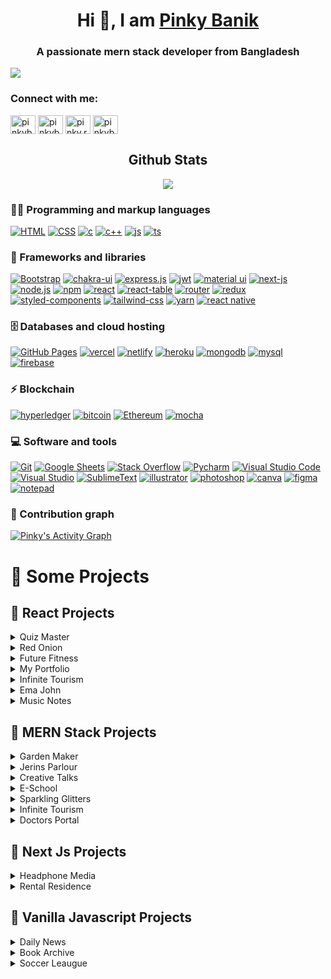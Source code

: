 <h1 align="center"> Hi 👋, I am <a href="https://pinky-banik.vercel.app/" target="_blank">Pinky Banik</a></h1>
<h3 align="center">A passionate mern stack developer from Bangladesh</h3>

<img align="center" src="https://github.com/pinky-banik/pinky-banik/blob/main/try.png" />


<h3 align="left">Connect with me:</h3>
<p align="left">
<a href="https://dev.to/pinkybanik" target="blank"><img align="center" src="https://raw.githubusercontent.com/rahuldkjain/github-profile-readme-generator/master/src/images/icons/Social/devto.svg" alt="pinkybanik" height="30" width="40" /></a>
<a href="https://linkedin.com/in/pinkybanik" target="blank"><img align="center" src="https://raw.githubusercontent.com/rahuldkjain/github-profile-readme-generator/master/src/images/icons/Social/linked-in-alt.svg" alt="pinkybanik" height="30" width="40" /></a>
<a href="https://fb.com/pinky.rani.banik" target="blank"><img align="center" src="https://raw.githubusercontent.com/rahuldkjain/github-profile-readme-generator/master/src/images/icons/Social/facebook.svg" alt="pinky.rani.banik" height="30" width="40" /></a>
<a href="https://dribbble.com/pinkybanik" target="blank"><img align="center" src="https://raw.githubusercontent.com/rahuldkjain/github-profile-readme-generator/master/src/images/icons/Social/dribbble.svg" alt="pinkybanik" height="30" width="40" /></a>
</p>
<!-- // github states --->
 <h2 align="center">Github Stats</h2>
<div align="center">
  <img src="https://github-readme-streak-stats.herokuapp.com?user=pinky-banik&theme=github-dark&hide_border=true&date_format=j%20M%5B%20Y%5D&stroke=0AD4F7&ring=00FF9B&fire=FFA200&currStreakLabel=FFA200&currStreakNum=00F0FF&sideNums=00FF9B&sideLabels=FFA200&dates=727272&background=DD272700">
</div>

<!-- languages and tools --->
### 👨‍💻 Programming and markup languages
<p>
<a href="#"><img alt="HTML" src="https://img.shields.io/badge/HTML5-E34F26?style=for-the-badge&logo=html5&logoColor=white"></a>
<a href="#"><img alt="CSS" src="https://img.shields.io/badge/CSS3-1572B6?style=for-the-badge&logo=css3&logoColor=white"></a>
<a href="#"><img alt="c" src="https://img.shields.io/badge/Python-FFD43B?style=for-the-badge&logo=python&logoColor=blue"></a>
<a href="#"><img alt="c++" src="https://img.shields.io/badge/C%2B%2B-00599C?style=for-the-badge&logo=c%2B%2B&logoColor=white"></a>
<a href="#"><img alt="js" src="https://img.shields.io/badge/JavaScript-323330?style=for-the-badge&logo=javascript&logoColor=F7DF1E"></a>
<a href="#"><img alt="ts" src="https://img.shields.io/badge/TypeScript-007ACC?style=for-the-badge&logo=typescript&logoColor=white"></a>

</p>

### 🧰 Frameworks and libraries
<p>
<a href="#"><img alt="Bootstrap" src="https://img.shields.io/badge/Bootstrap-563D7C?style=for-the-badge&logo=bootstrap&logoColor=white"></a>
<a href="#"><img alt="chakra-ui" src="https://img.shields.io/badge/Chakra--UI-319795?style=for-the-badge&logo=chakra-ui&logoColor=white"></a>
<a href="#"><img alt="express.js" src="https://img.shields.io/badge/Express.js-000000?style=for-the-badge&logo=express&logoColor=white"></a>
<a href="#"><img alt="jwt" src="https://img.shields.io/badge/JWT-000000?style=for-the-badge&logo=JSON%20web%20tokens&logoColor=white"></a>
<a href="#"><img alt="material ui" src="https://img.shields.io/badge/Material%20UI-007FFF?style=for-the-badge&logo=mui&logoColor=white"></a>
<a href="#"><img alt="next-js" src="https://img.shields.io/badge/next.js-000000?style=for-the-badge&logo=nextdotjs&logoColor=white"></a>
<a href="#"><img alt="node.js" src="https://img.shields.io/badge/Node.js-339933?style=for-the-badge&logo=nodedotjs&logoColor=white"></a>
<a href="#"><img alt="npm" src="https://img.shields.io/badge/npm-CB3837?style=for-the-badge&logo=npm&logoColor=white"></a>
<a href="#"><img alt="react" src="https://img.shields.io/badge/React-20232A?style=for-the-badge&logo=react&logoColor=61DAFB"></a>
<a href="#"><img alt="react-table" src="https://img.shields.io/badge/react%20table-FF4154?style=for-the-badge&logo=react%20table&logoColor=white"></a>
<a href="#"><img alt="router" src="https://img.shields.io/badge/React_Router-CA4245?style=for-the-badge&logo=react-router&logoColor=white"></a>
<a href="#"><img alt="redux" src="https://img.shields.io/badge/Redux-593D88?style=for-the-badge&logo=redux&logoColor=white"></a>
<a href="#"><img alt="styled-components" src="https://img.shields.io/badge/Sass-CC6699?style=for-the-badge&logo=sass&logoColor=white"></a>
<a href="#"><img alt="tailwind-css" src="https://img.shields.io/badge/Tailwind_CSS-38B2AC?style=for-the-badge&logo=tailwind-css&logoColor=white"></a>
<a href="#"><img alt="yarn" src="https://img.shields.io/badge/Yarn-2C8EBB?style=for-the-badge&logo=yarn&logoColor=white"></a>
<a href="#"><img alt="react native" src="https://img.shields.io/badge/React_Native-20232A?style=for-the-badge&logo=react&logoColor=61DAFB"></a>



### 🗄️ Databases and cloud hosting

<p>
<a href="#"><img alt="GitHub Pages" src="https://img.shields.io/badge/GitHub%20Pages-222222?style=for-the-badge&logo=GitHub%20Pages&logoColor=white"></a>
<a href="#"><img alt="vercel" src="https://img.shields.io/badge/Vercel-000000?style=for-the-badge&logo=vercel&logoColor=white"></a>
<a href="#"><img alt="netlify" src="https://img.shields.io/badge/Netlify-00C7B7?style=for-the-badge&logo=netlify&logoColor=white"></a>
<a href="#"><img alt="heroku" src="https://img.shields.io/badge/Heroku-430098?style=for-the-badge&logo=heroku&logoColor=white"></a>
<a href="#"><img alt="mongodb" src="https://img.shields.io/badge/MongoDB-4EA94B?style=for-the-badge&logo=mongodb&logoColor=white"></a>
<a href="#"><img alt="mysql" src="https://img.shields.io/badge/MySQL-005C84?style=for-the-badge&logo=mysql&logoColor=white"></a>
<a href="#"><img alt="firebase" src="https://img.shields.io/badge/firebase-ffca28?style=for-the-badge&logo=firebase&logoColor=black"></a>
</p>


### ⚡ Blockchain

<p>
<a href="#"><img alt="hyperledger" src="https://img.shields.io/badge/hyperledger-2F3134?style=for-the-badge&logo=hyperledger&logoColor=white"></a>
<a href="#"><img alt="bitcoin" src="https://img.shields.io/badge/Bitcoin-000000?style=for-the-badge&logo=bitcoin&logoColor=white"></a>
<a href="#"><img alt="Ethereum" src="https://img.shields.io/badge/Ethereum-3C3C3D?style=for-the-badge&logo=Ethereum&logoColor=white"></a>
<a href="#"><img alt="mocha" src="https://img.shields.io/badge/Mocha-8D6748?style=for-the-badge&logo=Mocha&logoColor=white"></a>
</p>

### 💻 Software and tools

<p>
<a href="#"><img alt="Git" src="https://img.shields.io/badge/GitHub-100000?style=for-the-badge&logo=github&logoColor=white"></a>
<a href="#"><img alt="Google Sheets" src="https://img.shields.io/badge/Google%20Sheets-34A853?style=for-the-badge&logo=google-sheets&logoColor=white"></a>
<a href="#"><img alt="Stack Overflow" src="https://img.shields.io/badge/Stack_Overflow-FE7A16?style=for-the-badge&logo=stack-overflow&logoColor=white"></a>
<a href="#"><img alt="Pycharm" src="https://img.shields.io/badge/PyCharm-000000.svg?&style=for-the-badge&logo=PyCharm&logoColor=white"></a>
<a href="#"><img alt="Visual Studio Code" src="https://img.shields.io/badge/Visual_Studio_Code-0078D4?style=for-the-badge&logo=visual%20studio%20code&logoColor=white"></a>
<a href="#"><img alt="Visual Studio" src="https://img.shields.io/badge/Visual_Studio-5C2D91?style=for-the-badge&logo=visual%20studio&logoColor=white"></a>
<a href="#"><img alt="SublimeText" src="https://img.shields.io/badge/sublime_text-%23575757.svg?&style=for-the-badge&logo=sublime-text&logoColor=important"></a>
<a href="#"><img alt="illustrator" src="https://img.shields.io/badge/Adobe%20Illustrator-FF9A00?style=for-the-badge&logo=adobe%20illustrator&logoColor=white"></a>
<a href="#"><img alt="photoshop" src="https://img.shields.io/badge/Adobe%20Photoshop-31A8FF?style=for-the-badge&logo=Adobe%20Photoshop&logoColor=black"></a>
<a href="#"><img alt="canva" src="https://img.shields.io/badge/Canva-%2300C4CC.svg?&style=for-the-badge&logo=Canva&logoColor=white"></a>
<a href="#"><img alt="figma" src="https://img.shields.io/badge/Figma-F24E1E?style=for-the-badge&logo=figma&logoColor=white"></a>
<a href="#"><img alt="notepad" src="https://img.shields.io/badge/Notepad++-90E59A.svg?style=for-the-badge&logo=notepad%2B%2B&logoColor=black"></a>

</p>

### 💪 Contribution graph

<a href="#"><img alt="Pinky's Activity Graph" src="https://activity-graph.herokuapp.com/graph?username=pinky-banik&bg_color=DD272700&color=00FF9B&line=00F0FF&point=FFFFFF&hide_border=true" /></a>

# 🚀 Some Projects

## 📢 React Projects

<!-- Quiz Master -->
<details>
<summary>Quiz Master</summary>

1. code link : https://github.com/pinky-banik/quiz_master
2. Live Demo : https://quiz-master-bd.netlify.app/
3. Technology : ReactJS,Tailwind CSS, Rest Api, React-router
<!-- ![ss](https://smabtahinoor.vercel.app/images/portfolio/cortelink.png) -->
</details>

<!-- Red Onion -->
<details>
<summary>Red Onion</summary>

1. code link : https://github.com/pinky-banik/Red-Onion
2. Live Demo : https://restaurent-red-onion.netlify.app/
3. Technology : ReactJS,Tailwind CSS, Rest Api, React-router
<!-- ![ss](https://smabtahinoor.vercel.app/images/portfolio/cortelink.png) -->
</details>


<!-- Future Fitness -->
<details>
<summary>Future Fitness</summary>

1. code link : https://github.com/pinky-banik/Future-Fitness
2. Live Demo : https://future-fitness.vercel.app/
3. Technology : ReactJS,Rest Api
<!-- ![ss](https://smabtahinoor.vercel.app/images/portfolio/cortelink.png) -->
</details>


<!-- My portfolio -->
<details>
<summary>My Portfolio</summary>

1. code link : https://github.com/pinky-banik/Pinky-Banik-Portfolio
2. Live Demo : https://pinky-banik.web.app/
3. Technology : ReactJS,Material UI
<!-- ![ss](https://smabtahinoor.vercel.app/images/portfolio/cortelink.png) -->
</details>

<!-- Infinite Tourism -->
<details>
<summary>Infinite Tourism</summary>

1. code link : https://github.com/pinky-banik/MediCare-Home
2. Live Demo : https://medicare-home.web.app/
3. Technology : ReactJS,Bootstrap, Json, React-router,firebase
<!-- ![ss](https://smabtahinoor.vercel.app/images/portfolio/cortelink.png) -->
</details>


<!-- Ema John -->
<details>
<summary>Ema John</summary>

1. code link : https://github.com/pinky-banik/ema-john-recap
2. Live Demo : https://ema-john-alpha.vercel.app/
3. Technology : ReactJS,Bootstrap, Json, React-router
<!-- ![ss](https://smabtahinoor.vercel.app/images/portfolio/cortelink.png) -->
</details>


<!-- Music Notes -->
<details>
<summary>Music Notes</summary>

1. code link : https://github.com/pinky-banik/music-notes
2. Live Demo : https://review-website-pinky-banik.netlify.app/
3. Technology : ReactJS,Bootstrap, Json, React-router
<!-- ![ss](https://smabtahinoor.vercel.app/images/portfolio/cortelink.png) -->
</details>


## 📢 MERN Stack Projects

<!-- Garden Maker -->
<details>
<summary>Garden Maker</summary>

1. Live Link :https://garden-maker.web.app/ 
2. Client side code : https://github.com/pinky-banik/Garden-Maker-Client
3. Server side code : https://github.com/pinky-banik/Garden-Maker-Server
5. Technologies: React JS, Node JS, Express JS, MongoDB, Tailwind CSS etc...
<!-- ![ss](https://drive.google.com/file/d/1noexOaCRxK93ZYpBsjqRDvvdn8YzGZFX/view?usp=sharing) -->
</details>

<!-- Jerins Parlour -->
<details>
<summary>Jerins Parlour</summary>
  
1. Live Link :https://github.com/pinky-banik/Jerins-parlour-server
2. Client side code : https://github.com/pinky-banik/Jerins-parlour
3. Server side code : https://github.com/pinky-banik/Garden-Maker-Server

5. Technologies: React JS, Node JS, Express JS, MongoDB, Tailwind CSS etc...
<!-- ![ss](https://drive.google.com/file/d/1noexOaCRxK93ZYpBsjqRDvvdn8YzGZFX/view?usp=sharing) -->
</details>

<!-- Creative Talks -->
<details>
<summary>Creative Talks</summary>
  
1. Live Link :https://creative-talks.vercel.app/
2. Client side code : https://github.com/pinky-banik/Creative-Talks
3. Server side code : https://github.com/pinky-banik/Creative-Talks-Server

5. Technologies: React JS, Node JS, Express JS, Mongoose, Tailwind CSS etc...
<!-- ![ss](https://drive.google.com/file/d/1noexOaCRxK93ZYpBsjqRDvvdn8YzGZFX/view?usp=sharing) -->
</details>

<!-- E-School -->
<details>
<summary>E-School</summary>
  
1. Live Link : https://eschool-bd.web.app/
2. Client side code : https://github.com/pinky-banik/E-School-Client
3. Server side code : https://github.com/pinky-banik/E-Scool-Server

5. Technologies: React JS, Node JS, Express JS, firebase auth, Tailwind CSS etc...
<!-- ![ss](https://drive.google.com/file/d/1noexOaCRxK93ZYpBsjqRDvvdn8YzGZFX/view?usp=sharing) -->
</details>

<!-- Sparkling Glitters -->
<details>
<summary>Sparkling Glitters</summary>
  
1. Live Link :https://sparkling-glitters.web.app/
2. Client side code : https://github.com/pinky-banik/Sparkling-Glitters/tree/main/Client
3. Server side code : https://github.com/pinky-banik/Sparkling-Glitters/tree/main/Server

5. Technologies: React JS, Node JS, Express JS, MongoDB, Tailwind CSS etc...
<!-- ![ss](https://drive.google.com/file/d/1noexOaCRxK93ZYpBsjqRDvvdn8YzGZFX/view?usp=sharing) -->
</details>

<!-- Infinite Tourism -->
<details>
<summary>Infinite Tourism</summary>
  
1. Live Link :https://infinite-tourism.firebaseapp.com/
2. Client side code : https://github.com/pinky-banik/Infinite-Tourism/tree/main/client
3. Server side code : https://github.com/pinky-banik/Infinite-Tourism/tree/main/server

5. Technologies: React JS, Node JS, Express JS, MongoDB, Tailwind CSS etc...
<!-- ![ss](https://drive.google.com/file/d/1noexOaCRxK93ZYpBsjqRDvvdn8YzGZFX/view?usp=sharing) -->
</details>

<!-- Doctors Portal -->
<details>
<summary>Doctors Portal</summary>
  
1. Live Link :https://doctors-portal-tailwind.web.app/
2. Client side code : https://github.com/pinky-banik/doctors-portal-recap
3. Server side code : https://github.com/pinky-banik/doctors-portal-server

5. Technologies: React JS, Node JS, Express JS, MongoDB, Tailwind CSS etc...
<!-- ![ss](https://drive.google.com/file/d/1noexOaCRxK93ZYpBsjqRDvvdn8YzGZFX/view?usp=sharing) -->
</details>




## 📢 Next Js Projects
<details>
<summary>Headphone Media</summary>

1. Live Demo: https://headphone-media.vercel.app/
2. Github Code: https://github.com/pinky-banik/Headphone-media
3. Technology : Next js
<!-- ![ss](https://drive.google.com/file/d/1noexOaCRxK93ZYpBsjqRDvvdn8YzGZFX/view?usp=sharing) -->
</details>

<details>
<summary>Rental Residence</summary>
1. Live Demo: https://rental-residence.vercel.app/
2. Github Code: https://github.com/pinky-banik/Rental-Residence
3. Technology : Next Js, chakra ui
<!-- ![ss](https://drive.google.com/file/d/1noexOaCRxK93ZYpBsjqRDvvdn8YzGZFX/view?usp=sharing) -->
</details>

## 📢 Vanilla Javascript Projects

<!-- Daily News -->
<details>
<summary>Daily News</summary>

1. Live Demo: https://dailylife-news.netlify.app/
2. Github Code: https://github.com/pinky-banik/Daily-News
3. Technology : Vaniila JS, Tailwind Css , Rest Api
<!-- ![ss](https://drive.google.com/file/d/1noexOaCRxK93ZYpBsjqRDvvdn8YzGZFX/view?usp=sharing) -->
</details>

<!-- Book Archive -->
<details>
<summary>Book Archive</summary>

1. Live Demo: https://book-archive-pinky-banik.netlify.app/
2. Github Code: https://github.com/pinky-banik/Book-Archive
3. Technology : Vanila JS, Bootstrap, Rest Api
<!-- ![ss](https://drive.google.com/file/d/1noexOaCRxK93ZYpBsjqRDvvdn8YzGZFX/view?usp=sharing) -->
</details>

<!-- Soccer Leaugue -->
<details>
<summary>Soccer Leaugue</summary>

1. Live Demo: https://united-soccer-league.netlify.app/
2. Github Code: https://github.com/pinky-banik/Soccer-League
3. Technology : Vanila JS, Bootstrap, 
<!-- ![ss](https://drive.google.com/file/d/1noexOaCRxK93ZYpBsjqRDvvdn8YzGZFX/view?usp=sharing) -->
</details>




<!-- ## 📢 My Components with Tailwind CSS
<details>
<summary>Navar with React and Tailwind CSS</summary>

1. Live Demo: https://navbar-react-tailwind.vercel.app/
2. Github Code: https://github.com/19smabtahinoor/Navbar-React-Tailwind
3. Technology : React JS, Tailwind CSS
</details> -->

